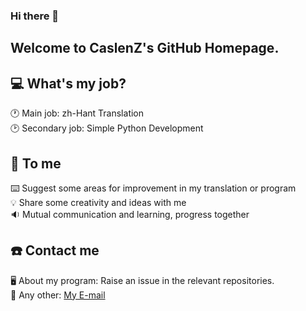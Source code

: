 ### Hi there 👋
## Welcome to CaslenZ's GitHub Homepage.  
  
## 💻 What's my job?  
🕐 Main job: zh-Hant Translation  
🕑 Secondary job: Simple Python Development  
  
## 💬 To me  
⌨️ Suggest some areas for improvement in my translation or program  
💡 Share some creativity and ideas with me  
🔉 Mutual communication and learning, progress together  

## ☎️ Contact me  
🖥️ About my program: Raise an issue in the relevant repositories.  
📧 Any other: [My E-mail](mailto:caslenzh@gmail.com) 


